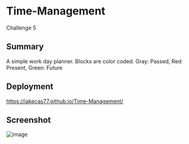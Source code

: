 # Time-Management
Challenge 5
## Summary
A simple work day planner. Blocks are color coded. Gray: Passed, Red: Present, Green: Future

## Deployment
https://jakecas77.github.io/Time-Management/

## Screenshot

![image](https://github.com/JakeCas77/Time-Management/assets/130330468/3b542f30-3e4f-4ca1-97ee-c5ba81150555)
